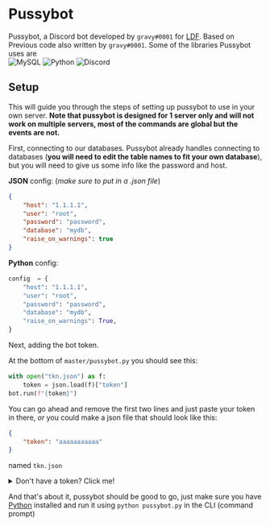 # Pussybot
Pussybot, a Discord bot developed by `gravy#0001` for [LDF](https://discord.gg/rwqTbbxzAN). Based on Previous code also written by `gravy#0001`.
Some of the libraries Pussybot uses are<br>
![MySQL](https://img.shields.io/badge/mysql-%2300f.svg?style=for-the-badge&logo=mysql&logoColor=white)
![Python](https://img.shields.io/badge/python-3670A0?style=for-the-badge&logo=python&logoColor=ffdd54)
![Discord](https://img.shields.io/badge/Discord-%237289DA.svg?style=for-the-badge&logo=discord&logoColor=white)



## Setup
This will guide you through the steps of setting up pussybot to use in your own server. 
**Note that pussybot is designed for 1 server only and will not work on multiple servers, most of the commands are global but the events are not.**

First, connecting to our databases.
Pussybot already handles connecting to databases (**you will need to edit the table names to fit your own database**), but you will need to give us some info like the password and host.

**JSON** config: (*make sure to put in a .json file*)
```json
{
	"host": "1.1.1.1",
	"user": "root",
	"password": "password",
	"database": "mydb",
	"raise_on_warnings": true
}
```

**Python** config:
```py
config  = {
	"host": "1.1.1.1",
	"user": "root",
	"password": "password",
	"database": "mydb",
	"raise_on_warnings": True,
}
```

Next, adding the bot token.

At the bottom of `master/pussybot.py` you should see this:

```py
with open("tkn.json") as f:
	token = json.load(f)["token"]
bot.run(f"{token}")
```

You can go ahead and remove the first two lines and just paste your token in there, *or* you could make a json file that should look like this:

```json
{
	"token": "aaaaaaaaaaa"
}
```
named `tkn.json`

<details>
<summary>Don't have a token? Click me!</summary>
	Everything is here: https://discord.com/developers/applications
	**note: you will need to be logged in to your Discord account on your browser**

![profile](https://raw.githubusercontent.com/adenviney/pussybot/master/imgs/start.png)
![profile](https://raw.githubusercontent.com/adenviney/pussybot/master/imgs/create.png)
![profile](https://raw.githubusercontent.com/adenviney/pussybot/master/imgs/botnav.png)
![profile](https://raw.githubusercontent.com/adenviney/pussybot/master/imgs/addbot.png)
![profile](https://raw.githubusercontent.com/adenviney/pussybot/master/imgs/doit.png)
![profile](https://raw.githubusercontent.com/adenviney/pussybot/master/imgs/token.png) 
This string of characters is your token. **Do not share this with anybody, they can (and will) take control of your bot.** This repository is not responsible if someone shares this.

</details>



And that's about it, pussybot should be good to go, just make sure you have [Python](https://python.org) installed and run it using `python pussybot.py` in the CLI (command prompt)
